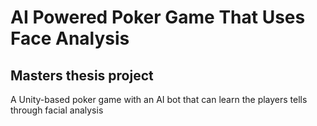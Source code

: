 # AI Powered Poker Game That Uses Face Analysis
## Masters thesis project
A Unity-based poker game with an AI bot that can learn the players tells through facial analysis
